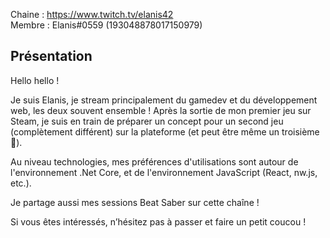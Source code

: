 Chaine : https://www.twitch.tv/elanis42  
Membre : Elanis#0559 (193048878017150979)

## Présentation

Hello hello !

Je suis Elanis, je stream principalement du gamedev et du développement web, les deux souvent ensemble ! Après la sortie de mon premier jeu sur Steam, je suis en train de préparer un concept pour un second jeu (complètement différent) sur la plateforme (et peut être même un troisième :shushing_face:).

Au niveau technologies, mes préférences d'utilisations sont autour de l'environnement .Net Core, et de l'environnement JavaScript (React, nw.js, etc.).

Je partage aussi mes sessions Beat Saber sur cette chaîne !

Si vous êtes intéressés, n’hésitez pas à passer et faire un petit coucou !
